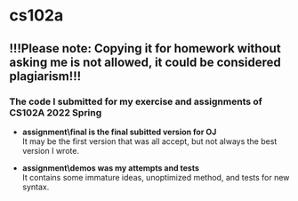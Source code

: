# cs102a
## !!!Please note: Copying it for homework without asking me is not allowed, it could be considered plagiarism!!!
### The code I submitted for my exercise and assignments of CS102A 2022 Spring

* **assignment\final is the final subitted version for OJ**  
It may be the first version that was all accept, but not always the best version I wrote.

* **assignment\demos was my attempts and tests**  
It contains some immature ideas, unoptimized method, and tests for new syntax.
